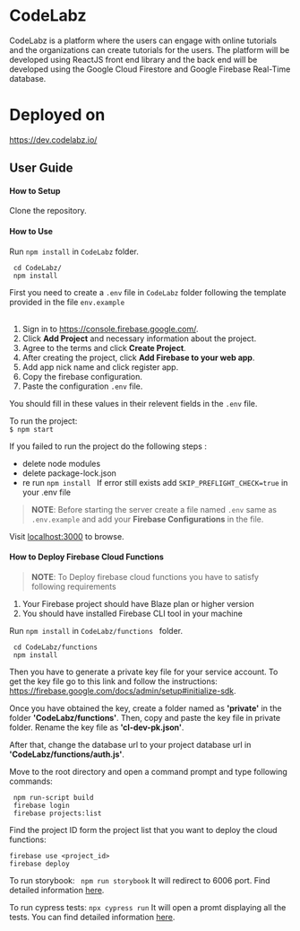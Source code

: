 # CodeLabz

CodeLabz is a platform where the users can engage with online tutorials and the organizations can create tutorials for the users. The platform will be developed using ReactJS front end library and the back end will be developed using the Google Cloud Firestore and Google Firebase Real-Time database.

# Deployed on

https://dev.codelabz.io/

## User Guide

#### How to Setup

Clone the repository.

#### How to Use

Run `npm install` in `CodeLabz` folder.

```
 cd CodeLabz/
 npm install
```

First you need to create a `.env` file in `CodeLabz` folder following the template provided in the file `env.example`<br/> <br/>

1. Sign in to https://console.firebase.google.com/.
2. Click **Add Project** and necessary information about the project.
3. Agree to the terms and click **Create Project**.
4. After creating the project, click **Add Firebase to your web app**.
5. Add app nick name and click register app.
6. Copy the firebase configuration.
7. Paste the configuration `.env` file.

You should fill in these values in their relevent fields in the `.env` file.

To run the project:  
 `$ npm start`

If you failed to run the project do the following steps :

- delete node modules
- delete package-lock.json
- re run `npm install `
  If error still exists add `SKIP_PREFLIGHT_CHECK=true` in your .env file

> **NOTE**: Before starting the server create a file named `.env` same as `.env.example` and add your **Firebase Configurations** in the file.

Visit [localhost:3000](http://localhost:3000) to browse.

#### How to Deploy Firebase Cloud Functions

> **NOTE**: To Deploy firebase cloud functions you have to satisfy following requirements

1. Your Firebase project should have Blaze plan or higher version
2. You should have installed Firebase CLI tool in your machine

Run `npm install` in `CodeLabz/functions ` folder.

```
 cd CodeLabz/functions
 npm install
```

Then you have to generate a private key file for your service account. To get the key file go to this link and follow the instructions: https://firebase.google.com/docs/admin/setup#initialize-sdk.

Once you have obtained the key, create a folder named as **'private'** in the folder **'CodeLabz/functions'**. Then, copy and paste the key file in private folder.
Rename the key file as **'cl-dev-pk.json'**.

After that, change the database url to your project database url in **'CodeLabz/functions/auth.js'**.

Move to the root directory and open a command prompt and type following commands:

```
 npm run-script build
 firebase login
 firebase projects:list
```

Find the project ID form the project list that you want to deploy the cloud functions:

```
firebase use <project_id>
firebase deploy
```

To run storybook:
` npm run storybook`
It will redirect to 6006 port. Find detailed information [here](https://storybook.js.org/docs/react/get-started/introduction).

To run cypress tests:
`npx cypress run`
It will open a promt displaying all the tests. You can find detailed information [here](https://docs.cypress.io/guides/guides/command-line#How-to-run-commands).
